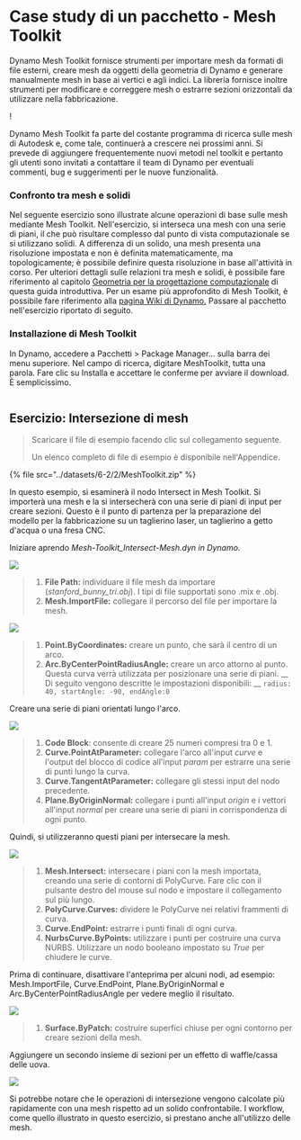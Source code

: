 # Case study di un pacchetto - Mesh Toolkit

Dynamo Mesh Toolkit fornisce strumenti per importare mesh da formati di file esterni, creare mesh da oggetti della geometria di Dynamo e generare manualmente mesh in base ai vertici e agli indici. La libreria fornisce inoltre strumenti per modificare e correggere mesh o estrarre sezioni orizzontali da utilizzare nella fabbricazione.

\![](<../images/6-2/2/meshToolkitcasestudy01 (2).jpg>)

Dynamo Mesh Toolkit fa parte del costante programma di ricerca sulle mesh di Autodesk e, come tale, continuerà a crescere nei prossimi anni. Si prevede di aggiungere frequentemente nuovi metodi nel toolkit e pertanto gli utenti sono invitati a contattare il team di Dynamo per eventuali commenti, bug e suggerimenti per le nuove funzionalità.

### Confronto tra mesh e solidi

Nel seguente esercizio sono illustrate alcune operazioni di base sulle mesh mediante Mesh Toolkit. Nell'esercizio, si interseca una mesh con una serie di piani, il che può risultare complesso dal punto di vista computazionale se si utilizzano solidi. A differenza di un solido, una mesh presenta una risoluzione impostata e non è definita matematicamente, ma topologicamente; è possibile definire questa risoluzione in base all'attività in corso. Per ulteriori dettagli sulle relazioni tra mesh e solidi, è possibile fare riferimento al capitolo [Geometria per la progettazione computazionale](../../5\_essential\_nodes\_and\_concepts/5-2\_geometry-for-computational-design/) di questa guida introduttiva. Per un esame più approfondito di Mesh Toolkit, è possibile fare riferimento alla [pagina Wiki di Dynamo.](https://github.com/DynamoDS/Dynamo/wiki/Dynamo-Mesh-Toolkit) Passare al pacchetto nell'esercizio riportato di seguito.

### Installazione di Mesh Toolkit

In Dynamo, accedere a Pacchetti > Package Manager... sulla barra dei menu superiore. Nel campo di ricerca, digitare MeshToolkit, tutta una parola. Fare clic su Installa e accettare le conferme per avviare il download. È semplicissimo.

<figure><img src="../../.gitbook/assets/install-mesh-toolkit.png" alt=""><figcaption></figcaption></figure>

## Esercizio: Intersezione di mesh

> Scaricare il file di esempio facendo clic sul collegamento seguente.
>
> Un elenco completo di file di esempio è disponibile nell'Appendice.

{% file src="../datasets/6-2/2/MeshToolkit.zip" %}

In questo esempio, si esaminerà il nodo Intersect in Mesh Toolkit. Si importerà una mesh e la si intersecherà con una serie di piani di input per creare sezioni. Questo è il punto di partenza per la preparazione del modello per la fabbricazione su un taglierino laser, un taglierino a getto d'acqua o una fresa CNC.

Iniziare aprendo _Mesh-Toolkit_Intersect-Mesh.dyn in Dynamo._

![](../images/6-2/2/meshToolkitcasestudy-exercise01.jpg)

> 1. **File Path:** individuare il file mesh da importare (_stanford_bunny_tri.obj_). I tipi di file supportati sono .mix e .obj.
> 2. **Mesh.ImportFile:** collegare il percorso del file per importare la mesh.

![](../images/6-2/2/meshToolkitcasestudy-exercise02.jpg)

> 1. **Point.ByCoordinates:** creare un punto, che sarà il centro di un arco.
> 2. **Arc.ByCenterPointRadiusAngle:** creare un arco attorno al punto. Questa curva verrà utilizzata per posizionare una serie di piani. __ Di seguito vengono descritte le impostazioni disponibili: __ `radius: 40, startAngle: -90, endAngle:0`

Creare una serie di piani orientati lungo l'arco.

![](../images/6-2/2/meshToolkitcasestudy-exercise03.jpg)

> 1. **Code Block**: consente di creare 25 numeri compresi tra 0 e 1.
> 2. **Curve.PointAtParameter:** collegare l'arco all'input _curve_ e l'output del blocco di codice all'input _param_ per estrarre una serie di punti lungo la curva.
> 3. **Curve.TangentAtParameter:** collegare gli stessi input del nodo precedente.
> 4. **Plane.ByOriginNormal:** collegare i punti all'input _origin_ e i vettori all'input _normal_ per creare una serie di piani in corrispondenza di ogni punto.

Quindi, si utilizzeranno questi piani per intersecare la mesh.

![](../images/6-2/2/meshToolkitcasestudy-exercise04.jpg)

> 1. **Mesh.Intersect:** intersecare i piani con la mesh importata, creando una serie di contorni di PolyCurve. Fare clic con il pulsante destro del mouse sul nodo e impostare il collegamento sul più lungo.
> 2. **PolyCurve.Curves:** dividere le PolyCurve nei relativi frammenti di curva.
> 3. **Curve.EndPoint:** estrarre i punti finali di ogni curva.
> 4. **NurbsCurve.ByPoints:** utilizzare i punti per costruire una curva NURBS. Utilizzare un nodo booleano impostato su _True_ per chiudere le curve.

Prima di continuare, disattivare l'anteprima per alcuni nodi, ad esempio: Mesh.ImportFile, Curve.EndPoint, Plane.ByOriginNormal e Arc.ByCenterPointRadiusAngle per vedere meglio il risultato.

![](../images/6-2/2/meshToolkitcasestudy-exercise05.jpg)

> 1. **Surface.ByPatch:** costruire superfici chiuse per ogni contorno per creare sezioni della mesh.

Aggiungere un secondo insieme di sezioni per un effetto di waffle/cassa delle uova.

![](../images/6-2/2/meshToolkitcasestudy-exercise06.jpg)

Si potrebbe notare che le operazioni di intersezione vengono calcolate più rapidamente con una mesh rispetto ad un solido confrontabile. I workflow, come quello illustrato in questo esercizio, si prestano anche all'utilizzo delle mesh.
